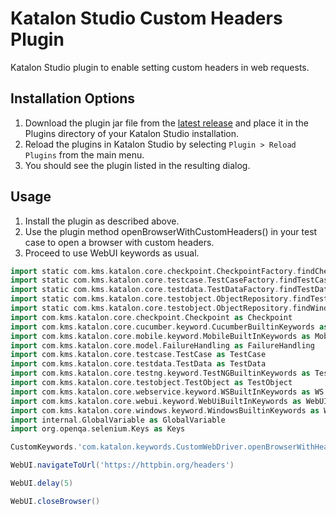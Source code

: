 # Katalon Studio Custom Headers Plugin
Katalon Studio plugin to enable setting custom headers in web requests.


**Installation Options**
---

1. Download the plugin jar file from the [latest release]() and place it in the Plugins directory of your Katalon Studio installation.
2. Reload the plugins in Katalon Studio by selecting `Plugin > Reload Plugins` from the main menu.
3. You should see the plugin listed in the resulting dialog.

**Usage**
---

1. Install the plugin as described above.
2. Use the plugin method openBrowserWithCustomHeaders() in your test case to open a browser with custom headers.
3. Proceed to use WebUI keywords as usual.

```groovy
import static com.kms.katalon.core.checkpoint.CheckpointFactory.findCheckpoint
import static com.kms.katalon.core.testcase.TestCaseFactory.findTestCase
import static com.kms.katalon.core.testdata.TestDataFactory.findTestData
import static com.kms.katalon.core.testobject.ObjectRepository.findTestObject
import static com.kms.katalon.core.testobject.ObjectRepository.findWindowsObject
import com.kms.katalon.core.checkpoint.Checkpoint as Checkpoint
import com.kms.katalon.core.cucumber.keyword.CucumberBuiltinKeywords as CucumberKW
import com.kms.katalon.core.mobile.keyword.MobileBuiltInKeywords as Mobile
import com.kms.katalon.core.model.FailureHandling as FailureHandling
import com.kms.katalon.core.testcase.TestCase as TestCase
import com.kms.katalon.core.testdata.TestData as TestData
import com.kms.katalon.core.testng.keyword.TestNGBuiltinKeywords as TestNGKW
import com.kms.katalon.core.testobject.TestObject as TestObject
import com.kms.katalon.core.webservice.keyword.WSBuiltInKeywords as WS
import com.kms.katalon.core.webui.keyword.WebUiBuiltInKeywords as WebUI
import com.kms.katalon.core.windows.keyword.WindowsBuiltinKeywords as Windows
import internal.GlobalVariable as GlobalVariable
import org.openqa.selenium.Keys as Keys

CustomKeywords.'com.katalon.keywords.CustomWebDriver.openBrowserWithHeaders'([('foo') : 'bar', ('user-agent') : 'MyCustomAgent'])

WebUI.navigateToUrl('https://httpbin.org/headers')

WebUI.delay(5)

WebUI.closeBrowser()
```
